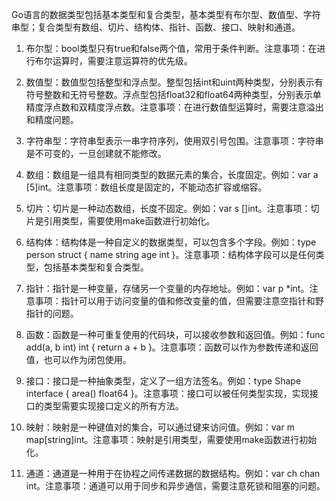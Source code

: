 Go语言的数据类型包括基本类型和复合类型，基本类型有布尔型、数值型、字符串型；复合类型有数组、切片、结构体、指针、函数、接口、映射和通道。

1. 布尔型：bool类型只有true和false两个值，常用于条件判断。注意事项：在进行布尔运算时，需要注意运算符的优先级。

2. 数值型：数值型包括整型和浮点型。整型包括int和uint两种类型，分别表示有符号整数和无符号整数。浮点型包括float32和float64两种类型，分别表示单精度浮点数和双精度浮点数。注意事项：在进行数值型运算时，需要注意溢出和精度问题。

3. 字符串型：字符串型表示一串字符序列，使用双引号包围。注意事项：字符串是不可变的，一旦创建就不能修改。

4. 数组：数组是一组具有相同类型的数据元素的集合，长度固定。例如：var a [5]int。注意事项：数组长度是固定的，不能动态扩容或缩容。

5. 切片：切片是一种动态数组，长度不固定。例如：var s []int。注意事项：切片是引用类型，需要使用make函数进行初始化。

6. 结构体：结构体是一种自定义的数据类型，可以包含多个字段。例如：type person struct { name string age int }。注意事项：结构体字段可以是任何类型，包括基本类型和复合类型。

7. 指针：指针是一种变量，存储另一个变量的内存地址。例如：var p *int。注意事项：指针可以用于访问变量的值和修改变量的值，但需要注意空指针和野指针的问题。

8. 函数：函数是一种可重复使用的代码块，可以接收参数和返回值。例如：func add(a, b int) int { return a + b }。注意事项：函数可以作为参数传递和返回值，也可以作为闭包使用。

9. 接口：接口是一种抽象类型，定义了一组方法签名。例如：type Shape interface { area() float64 }。注意事项：接口可以被任何类型实现，实现接口的类型需要实现接口定义的所有方法。

10. 映射：映射是一种键值对的集合，可以通过键来访问值。例如：var m map[string]int。注意事项：映射是引用类型，需要使用make函数进行初始化。

11. 通道：通道是一种用于在协程之间传递数据的数据结构。例如：var ch chan int。注意事项：通道可以用于同步和异步通信，需要注意死锁和阻塞的问题。







